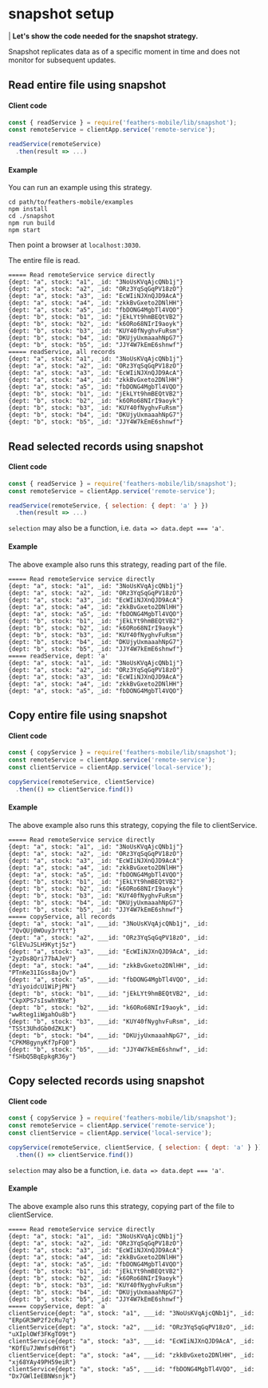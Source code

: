 # snapshot setup

| **Let's show the code needed for the snapshot strategy.**

Snapshot replicates data as of a specific moment in time
and does not monitor for subsequent updates.

## Read entire file using snapshot

#### Client code

```javascript
const { readService } = require('feathers-mobile/lib/snapshot');
const remoteService = clientApp.service('remote-service');

readService(remoteService)
  .then(result => ...)
```

#### Example

You can run an example using this strategy.
```text
cd path/to/feathers-mobile/examples
npm install
cd ./snapshot
npm run build
npm start
```
Then point a browser at `localhost:3030`.

The entire file is read.
```text
===== Read remoteService service directly
{dept: "a", stock: "a1", _id: "3NoUsKVqAjcQNb1j"}
{dept: "a", stock: "a2", _id: "ORz3YqSqGqPV18zO"}
{dept: "a", stock: "a3", _id: "EcWIiNJXnQJD9AcA"}
{dept: "a", stock: "a4", _id: "zkkBvGxeto2DNlHH"}
{dept: "a", stock: "a5", _id: "fbDONG4MgbTl4VQO"}
{dept: "b", stock: "b1", _id: "jEkLYt9hmBEQtVB2"}
{dept: "b", stock: "b2", _id: "k6ORo68NIrI9aoyk"}
{dept: "b", stock: "b3", _id: "KUY40fNyghvFuRsm"}
{dept: "b", stock: "b4", _id: "DKUjyUxmaaahNpG7"}
{dept: "b", stock: "b5", _id: "JJY4W7kEmE6shnwf"}
===== readService, all records
{dept: "a", stock: "a1", _id: "3NoUsKVqAjcQNb1j"}
{dept: "a", stock: "a2", _id: "ORz3YqSqGqPV18zO"}
{dept: "a", stock: "a3", _id: "EcWIiNJXnQJD9AcA"}
{dept: "a", stock: "a4", _id: "zkkBvGxeto2DNlHH"}
{dept: "a", stock: "a5", _id: "fbDONG4MgbTl4VQO"}
{dept: "b", stock: "b1", _id: "jEkLYt9hmBEQtVB2"}
{dept: "b", stock: "b2", _id: "k6ORo68NIrI9aoyk"}
{dept: "b", stock: "b3", _id: "KUY40fNyghvFuRsm"}
{dept: "b", stock: "b4", _id: "DKUjyUxmaaahNpG7"}
{dept: "b", stock: "b5", _id: "JJY4W7kEmE6shnwf"}
```

## Read selected records using snapshot

#### Client code

```javascript
const { readService } = require('feathers-mobile/lib/snapshot');
const remoteService = clientApp.service('remote-service');

readService(remoteService, { selection: { dept: 'a' } })
  .then(result => ...)
```

`selection` may also be a function, i.e. `data => data.dept === 'a'`.

#### Example

The above example also runs this strategy, reading part of the file.
```text
===== Read remoteService service directly
{dept: "a", stock: "a1", _id: "3NoUsKVqAjcQNb1j"}
{dept: "a", stock: "a2", _id: "ORz3YqSqGqPV18zO"}
{dept: "a", stock: "a3", _id: "EcWIiNJXnQJD9AcA"}
{dept: "a", stock: "a4", _id: "zkkBvGxeto2DNlHH"}
{dept: "a", stock: "a5", _id: "fbDONG4MgbTl4VQO"}
{dept: "b", stock: "b1", _id: "jEkLYt9hmBEQtVB2"}
{dept: "b", stock: "b2", _id: "k6ORo68NIrI9aoyk"}
{dept: "b", stock: "b3", _id: "KUY40fNyghvFuRsm"}
{dept: "b", stock: "b4", _id: "DKUjyUxmaaahNpG7"}
{dept: "b", stock: "b5", _id: "JJY4W7kEmE6shnwf"}
===== readService, dept: 'a'
{dept: "a", stock: "a1", _id: "3NoUsKVqAjcQNb1j"}
{dept: "a", stock: "a2", _id: "ORz3YqSqGqPV18zO"}
{dept: "a", stock: "a3", _id: "EcWIiNJXnQJD9AcA"}
{dept: "a", stock: "a4", _id: "zkkBvGxeto2DNlHH"}
{dept: "a", stock: "a5", _id: "fbDONG4MgbTl4VQO"}
```


## Copy entire file using snapshot

#### Client code

```javascript
const { copyService } = require('feathers-mobile/lib/snapshot');
const remoteService = clientApp.service('remote-service');
const clientService = clientApp.service('local-service');

copyService(remoteService, clientService)
  .then(() => clientService.find())
```

#### Example

The above example also runs this strategy, copying the file to clientService.
```text
===== Read remoteService service directly
{dept: "a", stock: "a1", _id: "3NoUsKVqAjcQNb1j"}
{dept: "a", stock: "a2", _id: "ORz3YqSqGqPV18zO"}
{dept: "a", stock: "a3", _id: "EcWIiNJXnQJD9AcA"}
{dept: "a", stock: "a4", _id: "zkkBvGxeto2DNlHH"}
{dept: "a", stock: "a5", _id: "fbDONG4MgbTl4VQO"}
{dept: "b", stock: "b1", _id: "jEkLYt9hmBEQtVB2"}
{dept: "b", stock: "b2", _id: "k6ORo68NIrI9aoyk"}
{dept: "b", stock: "b3", _id: "KUY40fNyghvFuRsm"}
{dept: "b", stock: "b4", _id: "DKUjyUxmaaahNpG7"}
{dept: "b", stock: "b5", _id: "JJY4W7kEmE6shnwf"}
===== copyService, all records
{dept: "a", stock: "a1", ___id: "3NoUsKVqAjcQNb1j", _id: "7QvQUj0WOuy3rYtt"}
{dept: "a", stock: "a2", ___id: "ORz3YqSqGqPV18zO", _id: "GlEVuJSLH9Kytj5z"}
{dept: "a", stock: "a3", ___id: "EcWIiNJXnQJD9AcA", _id: "2yzDs8Qri77bAJeV"}
{dept: "a", stock: "a4", ___id: "zkkBvGxeto2DNlHH", _id: "PTnKe31IGss8ajOv"}
{dept: "a", stock: "a5", ___id: "fbDONG4MgbTl4VQO", _id: "dYiyoidcU1WiPjPN"}
{dept: "b", stock: "b1", ___id: "jEkLYt9hmBEQtVB2", _id: "CkpXPS7sIswhYBXe"}
{dept: "b", stock: "b2", ___id: "k6ORo68NIrI9aoyk", _id: "wwRteg1iWgahOu8b"}
{dept: "b", stock: "b3", ___id: "KUY40fNyghvFuRsm", _id: "TSSt3UhdGb0dZKLK"}
{dept: "b", stock: "b4", ___id: "DKUjyUxmaaahNpG7", _id: "CPKM8gynyKf7pFQ0"}
{dept: "b", stock: "b5", ___id: "JJY4W7kEmE6shnwf", _id: "fSHbQ5BqEpkgR36y"}
```


## Copy selected records using snapshot

#### Client code

```javascript
const { copyService } = require('feathers-mobile/lib/snapshot');
const remoteService = clientApp.service('remote-service');
const clientService = clientApp.service('local-service');

copyService(remoteService, clientService, { selection: { dept: 'a' } })
  .then(() => clientService.find())
```

`selection` may also be a function, i.e. `data => data.dept === 'a'`.

#### Example

The above example also runs this strategy, copying part of the file to clientService.
```text
===== Read remoteService service directly
{dept: "a", stock: "a1", _id: "3NoUsKVqAjcQNb1j"}
{dept: "a", stock: "a2", _id: "ORz3YqSqGqPV18zO"}
{dept: "a", stock: "a3", _id: "EcWIiNJXnQJD9AcA"}
{dept: "a", stock: "a4", _id: "zkkBvGxeto2DNlHH"}
{dept: "a", stock: "a5", _id: "fbDONG4MgbTl4VQO"}
{dept: "b", stock: "b1", _id: "jEkLYt9hmBEQtVB2"}
{dept: "b", stock: "b2", _id: "k6ORo68NIrI9aoyk"}
{dept: "b", stock: "b3", _id: "KUY40fNyghvFuRsm"}
{dept: "b", stock: "b4", _id: "DKUjyUxmaaahNpG7"}
{dept: "b", stock: "b5", _id: "JJY4W7kEmE6shnwf"}
===== copyService, dept: `a`
clientService{dept: "a", stock: "a1", ___id: "3NoUsKVqAjcQNb1j", _id: "ERpGR3WP2f2cRu7q"}
clientService{dept: "a", stock: "a2", ___id: "ORz3YqSqGqPV18zO", _id: "uXIplOWf3FKgTO9t"}
clientService{dept: "a", stock: "a3", ___id: "EcWIiNJXnQJD9AcA", _id: "KOfEu7JWmfsdHY6t"}
clientService{dept: "a", stock: "a4", ___id: "zkkBvGxeto2DNlHH", _id: "xj68YAy49PH59eiR"}
clientService{dept: "a", stock: "a5", ___id: "fbDONG4MgbTl4VQO", _id: "Dx7GWlIeEBNWsnjk"}
```
